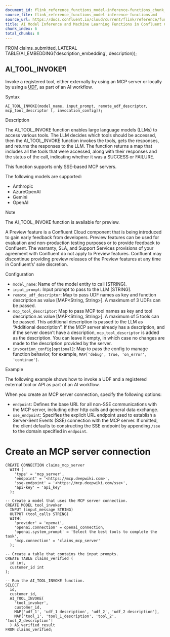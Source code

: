 ```yaml
---
document_id: flink_reference_functions_model-inference-functions_chunk_6
source_file: flink_reference_functions_model-inference-functions.md
source_url: https://docs.confluent.io/cloud/current/flink/reference/functions/model-inference-functions.html
title: AI Model Inference and Machine Learning Functions in Confluent Cloud for Apache Flink
chunk_index: 6
total_chunks: 8
---
```


FROM claims_submitted, LATERAL TABLE(AI_EMBEDDING('description_embedding', description));

## AI_TOOL_INVOKE¶

Invoke a registered tool, either externally by using an MCP server or locally by using a [UDF](../../concepts/user-defined-functions.html#flink-sql-udfs), as part of an AI workflow.

Syntax

    AI_TOOL_INVOKE(model_name, input_prompt, remote_udf_descriptor, mcp_tool_descriptor [, invocation_config]);

Description

The AI_TOOL_INVOKE function enables large language models (LLMs) to access various tools. The LLM decides which tools should be accessed, then the AI_TOOL_INVOKE function invokes the tools, gets the responses, and returns the responses to the LLM. The function returns a map that includes all the tools that were accessed, along with their responses and the status of the call, indicating whether it was a SUCCESS or FAILURE.

This function supports only SSE-based MCP servers.

The following models are supported:

* Anthropic
* AzureOpenAI
* Gemini
* OpenAI

Note

The AI_TOOL_INVOKE function is available for preview.

A Preview feature is a Confluent Cloud component that is being introduced to gain early feedback from developers. Preview features can be used for evaluation and non-production testing purposes or to provide feedback to Confluent. The warranty, SLA, and Support Services provisions of your agreement with Confluent do not apply to Preview features. Confluent may discontinue providing preview releases of the Preview features at any time in Confluent’s’ sole discretion.

Configuration

* `model_name`: Name of the model entity to call [STRING].
* `input_prompt`: Input prompt to pass to the LLM [STRING].
* `remote_udf_descriptor`: Map to pass UDF names as key and function description as value [MAP<String, String>]. A maximum of 3 UDFs can be passed.
* `mcp_tool_descriptor`: Map to pass MCP tool names as key and tool description as value [MAP<String, String>]. A maximum of 5 tools can be passed. This additional description is passed to the LLM as “Additional description”. If the MCP server already has a description, and if the server doesn’t have a description, `mcp_tool_descriptor` is added as the description. You can leave it empty, in which case no changes are made to the description provided by the server.
* `invocation_config[optional]`: Map to pass the config to manage function behavior, for example, `MAP['debug', true, 'on_error', 'continue']`.

Example

The following example shows how to invoke a UDF and a registered external tool or API as part of an AI workflow.

When you create an MCP server connection, specify the following options:

* `endpoint`: Defines the base URL for all non-SSE communications with the MCP server, including other http calls and general data exchange.
* `sse_endpoint`: Specifies the explicit URL endpoint used to establish a Server-Sent Events (SSE) connection with the MCP server. If omitted, the client defaults to constructing the SSE endpoint by appending `/sse` to the domain specified in `endpoint`.

# Create an MCP server connection

    CREATE CONNECTION claims_mcp_server
      WITH (
        'type' = 'mcp_server',
        'endpoint' = '<https://mcp.deepwiki.com>',
        'sse-endpoint' = '<https://mcp.deepwiki.com/sse>',
        'api-key' = 'api_key'
      );

    -- Create a model that uses the MCP server connection.
    CREATE MODEL tool_invoker
      INPUT (input_message STRING)
      OUTPUT (tool_calls STRING)
      WITH(
        'provider' = 'openai',
        'openai.connection' = openai_connection,
        'openai.system_prompt' = 'Select the best tools to complete the task',
        'mcp.connection' = 'claims_mcp_server'
      );

    -- Create a table that contains the input prompts.
    CREATE TABLE claims_verified (
      id int,
      customer_id int
    );

    -- Run the AI_TOOL_INVOKE function.
    SELECT
      id,
      customer_id,
      AI_TOOL_INVOKE(
        'tool_invoker',
        customer_id,
        MAP['udf_1', 'udf_1 description', 'udf_2', 'udf_2 description'],
        MAP['tool_1', 'tool_1_description', 'tool_2', 'tool_2_description']
      ) AS verified_result
    FROM claims_verified;

